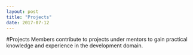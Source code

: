 ```yaml
---
layout: post
title: "Projects"
date: 2017-07-12
---
```


#Projects
Members contribute to projects under mentors to
gain practical knowledge and experience in the
development domain.

